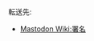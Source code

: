 <div>

転送先:

-   [Mastodon Wiki:署名](/Mastodon_Wiki:%E7%BD%B2%E5%90%8D "Mastodon Wiki:署名 (存在しないページ)")

</div>

<div>

</div>
